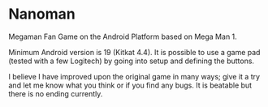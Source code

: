 # Nanoman
Megaman Fan Game on the Android Platform based on Mega Man 1.

Minimum Android version is 19 (Kitkat 4.4).
It is possible to use a game pad (tested with a few Logitech) by going into setup and defining the buttons.

I believe I have improved upon the original game in many ways; give it a try and let me know what you think or if you find any bugs. It is beatable but there is no ending currently.
